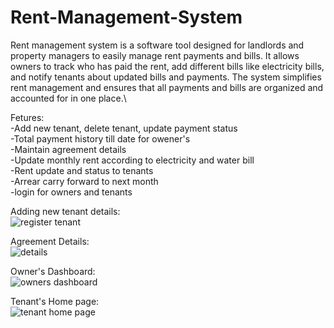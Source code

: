 # Rent-Management-System

Rent management system is a software tool designed for landlords and property managers to easily manage rent payments and bills. It allows owners to track who has paid the rent, add different bills like electricity bills, and notify tenants about updated bills and payments. The system simplifies rent management and ensures that all payments and bills are organized and accounted for in one place.\

Fetures:\
-Add new tenant, delete tenant, update payment status\
-Total payment history till date for owener's\
-Maintain agreement details\
-Update monthly rent according to electricity and water bill\
-Rent update and status to tenants\
-Arrear carry forward to next month\
-login for owners and tenants

Adding new tenant details:\
![register tenant](https://user-images.githubusercontent.com/90144181/236865576-6b8ac9e2-b536-4c9e-94fe-96ddef56bb68.png)


Agreement Details:\
![details](https://user-images.githubusercontent.com/90144181/236865922-c72d3d02-e0ae-4a27-9d05-89256ae0045b.png)


Owner's Dashboard:\
![owners dashboard](https://user-images.githubusercontent.com/90144181/236860117-24019824-4e8e-4250-8ed5-f0b5f92df793.png)

Tenant's Home page:\
![tenant home page](https://user-images.githubusercontent.com/90144181/236865205-95c1b82d-1e5e-4185-85db-c33f649327cb.png)


